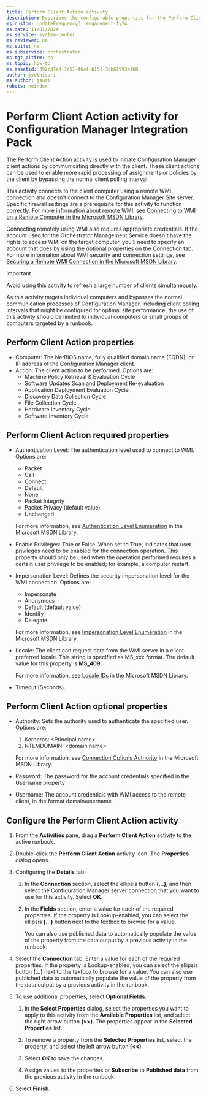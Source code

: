 ```yaml
---
title: Perform Client Action activity
description: Describes the configurable properties for the Perform Client Action activity for Configuration Manager Integration Pack.
ms.custom: UpdateFrequency3, engagement-fy24
ms.date: 11/01/2024
ms.service: system-center
ms.reviewer: na
ms.suite: na
ms.subservice: orchestrator
ms.tgt_pltfrm: na
ms.topic: how-to
ms.assetid: 392c31ad-7e51-46c4-b153-3db61993a160
author: jyothisuri
ms.author: jsuri
robots: noindex
---
```


# Perform Client Action activity for Configuration Manager Integration Pack

The Perform Client Action activity is used to initiate Configuration
Manager client actions by communicating directly with the client. These
client actions can be used to enable more rapid processing of
assignments or policies by the client by bypassing the normal client
polling interval.

This activity connects to the client computer using a remote WMI
connection and doesn't connect to the Configuration Manager Site
server. Specific firewall settings are a prerequisite for this activity
to function correctly. For more information about remote WMI, see
[Connecting to WMI on a Remote Computer in the Microsoft MSDN
Library](/windows/win32/wmisdk/connecting-to-wmi-on-a-remote-computer).

Connecting remotely using WMI also requires appropriate credentials. If
the account used for the Orchestrator Management Service doesn't have
the rights to access WMI on the target computer, you'll need to specify an
account that does by using the optional properties on the Connection
tab. For more information about WMI security and connection settings,
see [Securing a Remote WMI Connection in the Microsoft MSDN
Library](/windows/win32/wmisdk/securing-a-remote-wmi-connection).

>[!IMPORTANT]
>Avoid using this activity to refresh a large number of clients simultaneously.

As this activity targets individual computers and bypasses the normal communication processes of Configuration Manager, including client polling intervals that might be configured for optimal site performance, the use of this activity should be limited to individual computers or small groups of computers targeted by a runbook.

## Perform Client Action properties

- Computer: The NetBIOS name, fully qualified domain name (FQDN), or IP address of the Configuration Manager client.
- Action: The client action to be performed. Options are:
    -   Machine Policy Retrieval & Evaluation Cycle
    -   Software Updates Scan and Deployment Re-evaluation
    -   Application Deployment Evaluation Cycle
    -   Discovery Data Collection Cycle
    -   File Collection Cycle
    -   Hardware Inventory Cycle
    -   Software Inventory Cycle

## Perform Client Action required properties
- Authentication Level: The authentication level used to connect to WMI. Options are:
    -   Packet
    -   Call
    -   Connect
    -   Default
    -   None
    -   Packet Integrity
    -   Packet Privacy (default value)
    -   Unchanged

  For more information, see [Authentication Level Enumeration](/dotnet/api/system.management.authenticationlevel) in the Microsoft MSDN Library.
- Enable Privileges: True or False. When set to True, indicates that user privileges need to be enabled for the connection operation. This property should only be used when the operation performed requires a certain user privilege to be enabled; for example, a computer restart.
- Impersonation Level: Defines the security impersonation level for the WMI connection. Options are:
    -   Impersonate
    -   Anonymous
    -   Default (default value)
    -   Identify
    -   Delegate

  For more information, see [Impersonation Level Enumeration](/dotnet/api/system.management.impersonationlevel) in the Microsoft MSDN Library.
- Locale: The client can request data from the WMI server in a client-preferred locale. This string is specified as MS\_xxx format. The default value for this property is **MS\_409**.

    For more information, see [Locale IDs](/openspecs/windows_protocols/ms-lcid/a9eac961-e77d-41a6-90a5-ce1a8b0cdb9c) in the Microsoft MSDN Library.
- Timeout (Seconds).

## Perform Client Action optional properties

- Authority: Sets the authority used to authenticate the specified user. Options are:
    1.  Kerberos: &lt;Principal name&gt;
    2.  NTLMDOMAIN: &lt;domain name&gt;

  For more information, see [Connection Options Authority](/dotnet/api/system.management.connectionoptions.authority) in the Microsoft MSDN Library.
- Password: The password for the account credentials specified in the Username property
- Username: The account credentials with WMI access to the remote client, in the format domain\\username

## Configure the Perform Client Action activity

1.  From the **Activities** pane, drag a **Perform Client Action**
    activity to the active runbook.

2.  Double-click the **Perform Client Action** activity icon. The
    **Properties** dialog opens.

3.  Configuring the **Details** tab:

    1.  In the **Connection** section, select the ellipsis button
        **(...)**, and then select the Configuration Manager server
        connection that you want to use for this activity. Select **OK**.

    2.  In the **Fields** section, enter a value for each of the
        required properties. If the property is Lookup-enabled, you can
        select the ellipsis **(…)** button next to the textbox to browse
        for a value.

        You can also use published data to automatically populate the
        value of the property from the data output by a previous
        activity in the runbook.

4.  Select the **Connection** tab. Enter a value for each of the required
    properties. If the property is Lookup-enabled, you can select the
    ellipsis button **(…)** next to the textbox to browse for a value.
    You can also use published data to automatically populate the value
    of the property from the data output by a previous activity in the
    runbook.

5.  To use additional properties, select **Optional Fields**.

    1.  In the **Select Properties** dialog, select the properties you
        want to apply to this activity from the **Available Properties**
        list, and select the right arrow button **(&gt;&gt;)**. The
        properties appear in the **Selected Properties** list.

    2.  To remove a property from the **Selected Properties** list,
        select the property, and select the left arrow button
        **(&lt;&lt;)**.

    3.  Select **OK** to save the changes.

    4.  Assign values to the properties or **Subscribe** to **Published data** from the previous activity in the runbook.

6.  Select **Finish**.
